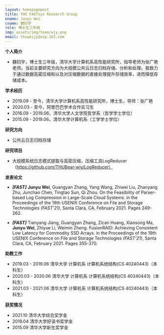 ```yaml
---
layout: homepagepost
title: THU FASTsys Research Group
ename: Junyu Wei
cname: 魏钧宇
role: 博士生三年级
img: assets/img/team/wjy.png
email: thuweijy@vip.163.com
---
```

**个人简介**
* 魏钧宇，博士生三年级，清华大学计算机系高性能研究所，指导老师为张广艳老师。当前主要研究方向为大规模公共云日志归档存储、分析和处理。我致力于通过数据高密压缩和以及对压缩数据的直接处理提升存储效率，进而降低存储成本。

**学术经历**
* 2019.09 - 至今，清华大学计算机系高性能研究所，博士生，导师：张广艳
* 2020.03 - 至今，阿里巴巴学术合作实习生
* 2016.09 - 2019.06，清华大学人文学院哲学系（哲学学士学位）
* 2015.09 - 2019.06，清华大学计算机系（工学学士学位）

**研究方向**
* 公共云日志归档存储

**研究项目**
* 大规模系统日志模式提取与高密压缩，压缩工具LogReducer（https://github.com/THUBear-wjy/LogReducer）

**发表论文**
* ***[FAST]*** **Junyu Wei**, Guangyan Zhang, Yang Wang, Zhiwei Liu, Zhanyang Zhu, Junchao Chen, Tingtao Sun, Qi Zhou. On the Feasibility of Parser-based Log Compression in Large-Scale Cloud Systems. in the Proceedings of the 19th USENIX Conference on File and Storage Technologies *(FAST'21)*, Santa Clara, CA, February 2021. Pages 249-262.

* ***[FAST]*** Tianyang Jiang, Guangyan Zhang, Zican Huang, Xiaosong Ma, **Junyu Wei**, Zhiyue Li, Weimin Zheng. FusionRAID: Achieving Consistent Low Latency for Commodity SSD Arrays. in the Proceedings of the 19th USENIX Conference on File and Storage Technologies *(FAST'21)*, Santa Clara, CA, February 2021. Pages 355-370.

**助教工作**
* 2019.03 - 2019.06 清华大学 计算机系 计算机系统结构(CS 40240443)（本科生）
* 2020.03 - 2020.06 清华大学 计算机系 计算机系统结构(CS 40240443)（本科生）
* 2021.03 - 2021.06 清华大学 计算机系 计算机系统结构(CS 40240443)（本科生）

**获奖情况**
* 2021.10 清华大学综合奖学金
* 2019.04 清华大学好读书奖学金
* 2015.09 清华大学新生奖学金
